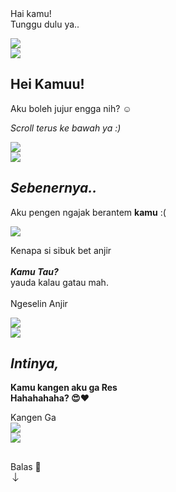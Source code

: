 
<!DOCTYPE html>
<html lang="id">
<meta charset='UTF-8'/><meta content='width=device-width, initial-scale=1, user-scalable=1, minimum-scale=1, maximum-scale=5' name='viewport'/><meta content='IE=edge' http-equiv='X-UA-Compatible'/>
  <link rel="preconnect" href="https://fonts.googleapis.com">
  <link rel="preconnect" href="https://fonts.gstatic.com" crossorigin>
  <link href="https://fonts.googleapis.com/css2?family=Quicksand:wght@400;700&display=swap" rel="stylesheet">
  <link href="https://fonts.googleapis.com/css2?family=Caveat&display=swap" rel="stylesheet">
  <link href="https://fonts.googleapis.com/css2?family=Nunito+Sans:wght@400;700&display=swap" rel="stylesheet">
  
  <script src="https://cdn.jsdelivr.net/npm/sweetalert2@11.0.19/dist/sweetalert2.all.min.js"></script>
  <script src="https://kit.fontawesome.com/4f3ce16e3e.js" crossorigin="anonymous"></script>
  <script src="https://unpkg.com/typeit@8.7.0/dist/index.umd.js"></script><link href="https://feeldreams.github.io/maukahkamu/style.css" rel="stylesheet" type="text/css" />
  <script src="https://unpkg.com/scrollreveal"></script>
  
<head>
<title>HTML Buat Kamu</title>
<link rel="icon" type="image/x-icon" href="https://malasid.github.io/favicon.png">
<meta name="description" content="HTML Bucin Malas.id">
</head>
<body>
	
   <div class="overlay">
     <div class="loading-message">Hai kamu!<br>Tunggu dulu ya..</div>
   </div>

   <audio src="https://feeldreams.github.io/maukahkamu/seandainya.mp3" id="linkmp3" class="sembunyi"></audio>
   
   <section class="first">
       <div class="wp"><img id="imgsatu" src="https://feeldreams.github.io/maukahkamu/wpsatu.jpg"/></div>
       <img id="first_stiker" class="stiker fade-in" src="https://feeldreams.github.io/bunga.gif"/>
       <h1 class="title">Hei Kamuu!</h1>
       <p class="flip">Aku boleh jujur engga nih? ☺️</p>
       <p class="slide-up"><i>Scroll terus ke bawah ya :)</i></p>
  </section>
  
  <section>
      <div class="wp"><img id="imgdua" src="https://feeldreams.github.io/maukahkamu/wpdua.jpg"/></div>
      <img class="stiker fade-in" src="https://feeldreams.github.io/pusn.gif"/>
      <h2 class="title"><i>Sebenernya..</i></h2>
      <p class="slide-right">Aku pengen ngajak berantem <b class="lingkar">kamu</b> :(</p>
  </section>
  
  <section>
  	<div class="wp"><img id="imgtiga" src="https://feeldreams.github.io/maukahkamu/wptiga.jpg"/></div>
      <p id="teksnimasi">Kenapa si sibuk bet anjir<br><br><b><i>Kamu Tau?</i></b><br>yauda kalau gatau mah.<br><br>Ngeselin Anjir </p>
  </section>
  
  <section>
  	<div class="wp"><img id="imgempat" src="https://feeldreams.github.io/maukahkamu/wpempat.jpg"/></div>
      <img class="stiker fade-in" src="https://feeldreams.github.io/bunga.gif"/>
      <h2 class="title"><i>Intinya,</i></h2>
      <p class="slide-right"><b>Kamu kangen aku ga Res<br>Hahahahaha? 😍❤️</b></p>
      <div id="Tombol">
       <a id="By" onClick="fungsimau()">Kangen</a>
       <a id="Bn" onClick="fungsigamau()">Ga</a>
     </div>
  </section>
  
  <section id="iniakhir">
  	<div class="wp" id="wpakhir"><img src="https://feeldreams.github.io/maukahkamu/wplima.jpg"/></div>
      <img id="stikerakhir" class="stiker fade-in" src="https://feeldreams.github.io/g5.gif"/>
      <img id="stikerakhir2" style="display:none" src="https://feeldreams.github.io/emawh.gif"/>
      <h1 id="judulakhir"></h1>
      <p id="kalimatakhir"></p>
      <p id="palingakhir"></p>
      <div id="TombolWA">
       <a onClick="menuju()">Balas 💌</a>
     </div>
  </section>
  
  <div id="initom" class="menu">
  <a class='tombol' onclick="tes()">
    <svg xmlns="http://www.w3.org/2000/svg" width="16" height="16" fill="currentColor" class="bi bi-arrow-down" viewBox="0 0 16 16"> <path fill-rule="evenodd" d="M8 1a.5.5 0 0 1 .5.5v11.793l3.146-3.147a.5.5 0 0 1 .708.708l-4 4a.5.5 0 0 1-.708 0l-4-4a.5.5 0 0 1 .708-.708L7.5 13.293V1.5A.5.5 0 0 1 8 1z"/> </svg>
  </a>
  </div>

<script>
function fungsimau(){
       fungsi=0;tes();
       teksjudulakhir = "Yeayyy! 🥳";
       tekskalimatakhir = "Udah ketebak si. Kamu kan kangenan 🤭❤️";
}
function fungsigamau(){
       fungsi=0;tes();
       teksjudulakhir = "Yahhh 😫";
       tekskalimatakhir = "Dihh gengsi amat ";
}

teksjudulakhir2 = "I Love You";
tekspalingakhir = "Jangan lupa balas pesan<br>ke WhatsApp aku ya! ✨";
  
pesanwhatsapp = "Aku mau kok jadi pacar kamu ><";

const body = document.querySelector("body"); initom.style="opacity:0;bottom:0;transition:none"; audio = new Audio('' + linkmp3.src); function berjatuhan() {const heart = document.createElement("div"); heart.className = "fas fa-heart"; heart.style.left = (Math.random() * 90)+"vw"; heart.style.animationDuration = (Math.random()*3)+2+"s"; body.appendChild(heart);} setInterval(function name(params) {var heartArr = document.querySelectorAll(".fa-heart"); if (heartArr.length > 100) {heartArr[0].remove()}},100);
</script>
<script src="https://malasid.github.io/html/maukahkamu.js"></script>
</body>
</html>
